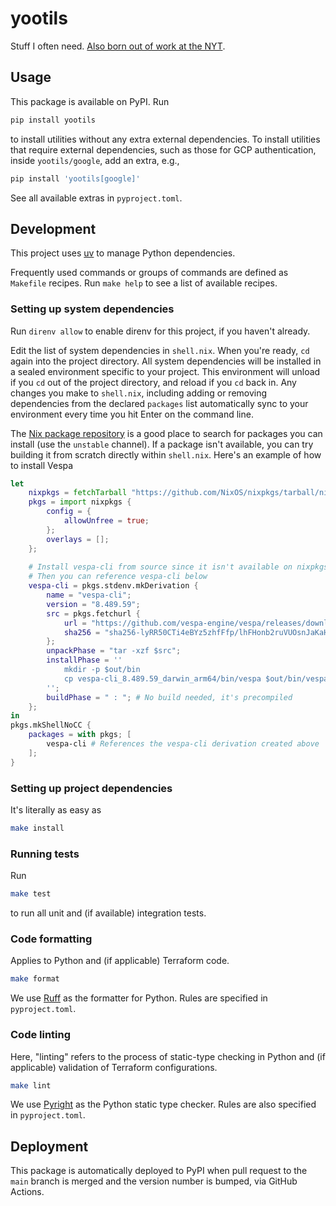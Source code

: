 # yootils

Stuff I often need. [Also born out of work at the NYT](https://github.com/Rich-Harris/yootils).

## Usage
This package is available on PyPI. Run
```zsh
pip install yootils
```

to install utilities without any extra external dependencies. To install utilities that require external dependencies, such as those for GCP authentication, inside `yootils/google`, add an extra, e.g.,

```zsh
pip install 'yootils[google]'
```

See all available extras in `pyproject.toml`.

## Development
This project uses [uv](https://docs.astral.sh/uv/) to manage Python dependencies.

Frequently used commands or groups of commands are defined as `Makefile` recipes. Run `make help` to see a list of available recipes.

### Setting up system dependencies
Run `direnv allow` to enable direnv for this project, if you haven't already.

Edit the list of system dependencies in `shell.nix`. When you're ready, `cd` again into the project directory. All system dependencies will be installed in a sealed environment specific to your project. This environment will unload if you `cd` out of the project directory, and reload if you `cd` back in. Any changes you make to `shell.nix`, including adding or removing dependencies from the declared `packages` list automatically sync to your environment every time you hit Enter on the command line.

The [Nix package repository](https://search.nixos.org/packages) is a good place to search for packages you can install (use the `unstable` channel). If a package isn't available, you can try building it from scratch directly within `shell.nix`. Here's an example of how to install Vespa
```nix
let
    nixpkgs = fetchTarball "https://github.com/NixOS/nixpkgs/tarball/nixos-unstable";
    pkgs = import nixpkgs { 
        config = {
            allowUnfree = true;
        }; 
        overlays = []; 
    };
    
    # Install vespa-cli from source since it isn't available on nixpkgs
    # Then you can reference vespa-cli below
    vespa-cli = pkgs.stdenv.mkDerivation {
        name = "vespa-cli";
        version = "8.489.59";
        src = pkgs.fetchurl {
            url = "https://github.com/vespa-engine/vespa/releases/download/v8.489.59/vespa-cli_8.489.59_darwin_arm64.tar.gz";
            sha256 = "sha256-lyRR50CTi4eBYz5zhfFfp/lhFHonb2ruVUOsnJaKaHo=";
        };
        unpackPhase = "tar -xzf $src";
        installPhase = ''
            mkdir -p $out/bin
            cp vespa-cli_8.489.59_darwin_arm64/bin/vespa $out/bin/vespa
        '';
        buildPhase = " : "; # No build needed, it's precompiled
    };
in
pkgs.mkShellNoCC {
    packages = with pkgs; [
        vespa-cli # References the vespa-cli derivation created above
    ];
}
```

### Setting up project dependencies
It's literally as easy as
```zsh
make install
```

### Running tests
Run
```zsh
make test
```
to run all unit and (if available) integration tests.

### Code formatting
Applies to Python and (if applicable) Terraform code.
```zsh
make format
```

We use [Ruff](https://docs.astral.sh/ruff/) as the formatter for Python. Rules are specified in `pyproject.toml`.

### Code linting
Here, "linting" refers to the process of static-type checking in Python and (if applicable) validation of Terraform configurations.
```zsh
make lint
```

We use [Pyright](https://github.com/microsoft/pyright) as the Python static type checker. Rules are also specified in `pyproject.toml`.

## Deployment
This package is automatically deployed to PyPI when pull request to the `main` branch is merged and the version number is bumped, via GitHub Actions.
